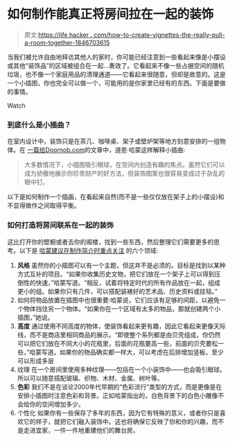 # 如何制作能真正将房间拉在一起的装饰

> 原文:[https://life hacker . com/how-to-create-vignettes-the-really-pull-a-room-together-1846703615](https://lifehacker.com/how-to-create-vignettes-that-really-pull-a-room-togethe-1846703615)

当我们被允许自由地拜访其他人的家时，你可能已经注意到一些看起来像是小摆设或其他“装饰品”的区域被组合在一起...奏效了。它看起来不像一些占据空间的随机垃圾，也不像一个家庭用品的清理通道——它看起来很随意，但却是故意的。这是一个小插图，你也完全可以做一个，可能用的是你家里已经有的东西。下面是要做的事情。

Watch

### 到底什么是小插曲？

在室内设计中，装饰只是在茶几、咖啡桌、架子或壁炉架等地方刻意安排的一组物体。在 [一篇给Doornob.com](https://dornob.com/6-tips-for-creating-showroom-worthy-interior-vignettes-in-your-space/)的文章中，道恩·哈蒙这样解释小插曲:

> 大多数情况下，小插图吸引眼球，在空间内创造有趣的焦点。虽然它们可以成为骄傲地展示你珍贵财产的好方法，但装饰图案也很容易变成过于杂乱的眼中钉。

以下是如何制作一个插画，在看起来自然(而不是一些仅仅放在架子上的小摆设)和不显得做作之间取得平衡。

### 如何打造将房间联系在一起的装饰

这比打开你的壁橱或者去你的阁楼，找到一些东西，然后整理它们需要更多的思考。以下是 [哈蒙建议在制作简介时重点关注](https://dornob.com/6-tips-for-creating-showroom-worthy-interior-vignettes-in-your-space/) 的六个领域:

1.  **风格**
    虽然你的小插图可以有一个主题，但这并不是必须的。目标是找到以某种方式互补的项目。“如果你收集历史文物，把它们放在一个架子上可以得到压倒性的快速，”哈蒙写道。“相反，试着将特定时代的所有作品放在一起，组成更小的组。如果你只有几件，可以搭配装裱好的艺术品、历史资料或挂毯。”
2.  如何将物品放置在插图中也很重要:哈蒙说，它们应该有足够的间距，以避免一个物体挡住另一个物体。“如果你在一个区域有太多的物品，那就创建两个小插图，”她说。
3.  **高度**
    通过使用不同高度的物体，使装饰看起来更有趣，因此它看起来更像天际线，而不是商店里相同商品的展示。“即使整个系列都是由贝壳组成，你仍然可以把它们放在不同大小的花瓶里，后面的花瓶要高一些，前面的贝壳要松一些，”哈蒙写道。如果你的物品确实都一样大，可以考虑在后排增加竖板，至少可以形成多层
4.  纹理
    在一个房间里使用多种纹理——包括在一个小装饰中——也会吸引眼球。所以可以随意搭配玻璃、织物、木材、金属、树叶等。
5.  **色彩**
    我们不是在谈论2000年代早期的“色彩流行”类型的方式，而是更像是在安排小插图时注意色彩和背景。正如哈蒙指出的，白色背景下的白色小雕像不会给你的空间增加多少。
6.  个性化
    如果你有一些保存了多年的东西，因为它有特殊的意义，或者你只是喜欢它的样子，就把它们融入装饰中。这也将确保它反映了你和你的兴趣，而不是走进宜家，一件一件地重建他们的舞台房。